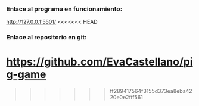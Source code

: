 ### Enlace al programa en funcionamiento:
http://127.0.0.1:5501/
<<<<<<< HEAD

### Enlace al repositorio en git:
https://github.com/EvaCastellano/pig-game
=======
>>>>>>> ff289417564f3155d373ea8eba4220e0e2fff561
